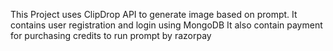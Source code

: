 This Project uses ClipDrop API to generate image based on prompt.
It contains user registration and login using MongoDB
It also contain payment for purchasing credits to run prompt by razorpay
